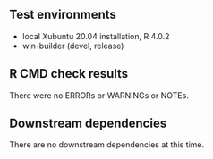 ## Test environments

- local Xubuntu 20.04 installation, R 4.0.2
- win-builder (devel, release)

## R CMD check results

There were no ERRORs or WARNINGs or NOTEs.

## Downstream dependencies

There are no downstream dependencies at this time.

